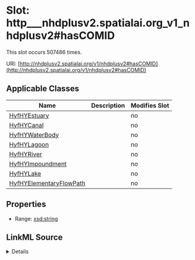 

# Slot: http___nhdplusv2.spatialai.org_v1_nhdplusv2#hasCOMID




This slot occurs 507486 times.


URI: [http://nhdplusv2.spatialai.org/v1/nhdplusv2#hasCOMID](http://nhdplusv2.spatialai.org/v1/nhdplusv2#hasCOMID)



<!-- no inheritance hierarchy -->





## Applicable Classes

| Name | Description | Modifies Slot |
| --- | --- | --- |
| [HyfHYEstuary](../classes/HyfHYEstuary.md) |  |  no  |
| [HyfHYCanal](../classes/HyfHYCanal.md) |  |  no  |
| [HyfHYWaterBody](../classes/HyfHYWaterBody.md) |  |  no  |
| [HyfHYLagoon](../classes/HyfHYLagoon.md) |  |  no  |
| [HyfHYRiver](../classes/HyfHYRiver.md) |  |  no  |
| [HyfHYImpoundment](../classes/HyfHYImpoundment.md) |  |  no  |
| [HyfHYLake](../classes/HyfHYLake.md) |  |  no  |
| [HyfHYElementaryFlowPath](../classes/HyfHYElementaryFlowPath.md) |  |  no  |







## Properties

* Range: [xsd:string](http://www.w3.org/2001/XMLSchema#string)







## LinkML Source

<details>

```yaml
name: http___nhdplusv2.spatialai.org_v1_nhdplusv2#hasCOMID
from_schema: okns:hydrology-kg
exact_mappings:
- http://nhdplusv2.spatialai.org/v1/nhdplusv2#hasCOMID
rank: 1000
slot_uri: http://nhdplusv2.spatialai.org/v1/nhdplusv2#hasCOMID
alias: http___nhdplusv2.spatialai.org_v1_nhdplusv2#hasCOMID
domain_of:
- hyf__HY_ElementaryFlowPath
- hyf__HY_Lake
- hyf__HY_WaterBody
range: string

```
</details>